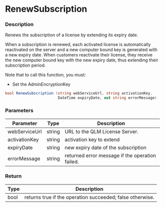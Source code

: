 # RenewSubscription

### Description

Renews the subscription of a license by extending its expiry date.

When a subscription is renewed, each activated license is automatically reactivated on the server and a new computer bound key is generated with a new expiry date. When customers reactivate their license, they receive the new computer bound key with the new expiry date, thus extending their subscription period.

Note that to call this function, you must:

* Set the AdminEncryptionKey

```csharp
bool RenewSubscription (string webServiceUrl, string activationKey, 
                        DateTime expiryDate, out string errorMessage)
```

### Parameters

| Parameter     |  Type  | Description                                     |
| ------------- | :----: | ----------------------------------------------- |
| webServiceUrl | string | URL to the QLM License Server.                  |
| activationKey | string | activation key to extend                        |
| expiryDate    | string | new expiry date of the subscription             |
| errorMessage  | string | returned error message if the operation failed. |

### Return

| Type | Description                                               |
| ---- | --------------------------------------------------------- |
| bool | returns true if the operation succeeded; false otherwise. |
